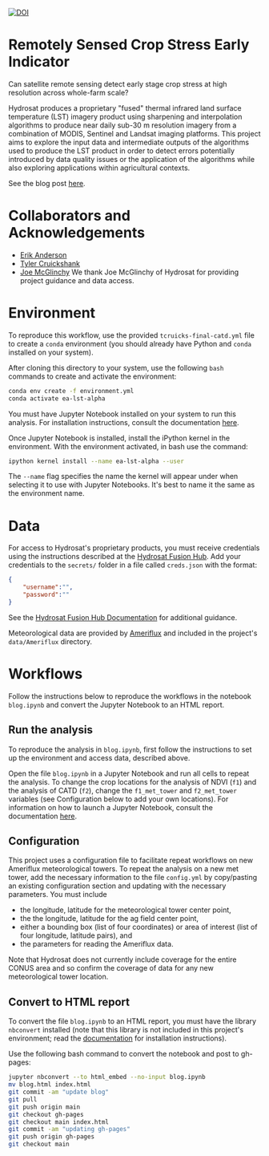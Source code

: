 [![DOI](https://zenodo.org/badge/627146632.svg)](https://zenodo.org/badge/latestdoi/627146632)

# Remotely Sensed Crop Stress Early Indicator

Can satellite remote sensing detect early stage crop stress at high resolution across whole-farm scale?

Hydrosat produces a proprietary "fused" thermal infrared land surface temperature (LST) imagery product using sharpening and interpolation algorithms to produce near daily sub-30 m resolution imagery from a combination of MODIS, Sentinel and Landsat imaging platforms. This project aims to explore the input data and intermediate outputs of the algorithms used to produce the LST product in order to detect errors potentially introduced by data quality issues or the application of the algorithms while also exploring applications within agricultural contexts.

See the blog post [here](https://eriktuck.github.io/lst-crop-stress-capstone/).

# Collaborators and Acknowledgements

- [Erik Anderson](https://github.com/eriktuck)
- [Tyler Cruickshank](https://github.com/tcruicks)
- [Joe McGlinchy](https://github.com/joemcglinchy)
We thank Joe McGlinchy of Hydrosat for providing project guidance and data access.

# Environment
To reproduce this workflow, use the provided `tcruicks-final-catd.yml` file to create a `conda` environment (you should already have Python and `conda` installed on your system).

After cloning this directory to your system, use the following `bash` commands to create and activate the environment:

```bash
conda env create -f environment.yml
conda activate ea-lst-alpha
```

You must have Jupyter Notebook installed on your system to run this analysis. For installation instructions, consult the documentation [here](https://jupyter.org/).

Once Jupyter Notebook is installed, install the iPython kernel in the environment. With the environment activated, in bash use the command:

```bash
ipython kernel install --name ea-lst-alpha --user
```

The `--name` flag specifies the name the kernel will appear under when selecting it to use with Jupyter Notebooks. It's best to name it the same as the environment name.

# Data

For access to Hydrosat's proprietary products, you must receive credentials using the instructions described at the [Hydrosat Fusion Hub](https://hydrosat.github.io/fusion-hub-docs/intro.html). Add your credentials to the `secrets/` folder in a file called `creds.json` with the format:

```json
{
    "username":"",
    "password":""
}
```
See the [Hydrosat Fusion Hub Documentation](https://hydrosat.github.io/fusion-hub-docs/intro.html) for additional guidance.

Meteorological data are provided by [Ameriflux](https://ameriflux.lbl.gov/) and included in the project's `data/Ameriflux` directory.

# Workflows
Follow the instructions below to reproduce the workflows in the notebook `blog.ipynb` and convert the Jupyter Notebook to an HTML report.

## Run the analysis
To reproduce the analysis in `blog.ipynb`, first follow the instructions to set up the environment and access data, described above. 

Open the file `blog.ipynb` in a Jupyter Notebook and run all cells to repeat the analysis. To change the crop locations for the analysis of NDVI (`f1`) and the analysis of CATD (`f2`), change the `f1_met_tower` and `f2_met_tower` variables (see Configuration below to add your own locations). For information on how to launch a Jupyter Notebook, consult the documentation [here](https://jupyter.org/).

## Configuration

This project uses a configuration file to facilitate repeat workflows on new Ameriflux meteorological towers. To repeat the analysis on a new met tower, add the necessary information to the file `config.yml` by copy/pasting an existing configuration section and updating with the necessary parameters. You must include 
  - the longitude, latitude for the meteorological tower center point, 
  - the the longitude, latitude for the ag field center point, 
  - either a bounding box (list of four coordinates) or area of interest (list of four longitude, latitude pairs), and 
  - the parameters for reading the Ameriflux data. 
  
Note that Hydrosat does not currently include coverage for the entire CONUS area and so confirm the coverage of data for any new meteorological tower location.

## Convert to HTML report
To convert the file `blog.ipynb` to an HTML report, you must have the library `nbconvert` installed (note that this library is not included in this project's environment; read the [documentation](https://nbconvert.readthedocs.io/en/latest/) for installation instructions). 

Use the following bash command to convert the notebook and post to gh-pages:

```bash
jupyter nbconvert --to html_embed --no-input blog.ipynb
mv blog.html index.html
git commit -am "update blog"
git pull
git push origin main
git checkout gh-pages
git checkout main index.html
git commit -am "updating gh-pages"
git push origin gh-pages
git checkout main
```
